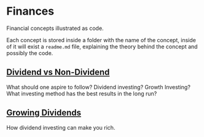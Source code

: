 # Finances
Financial concepts illustrated as code.

Each concept is stored inside a folder with the name of the concept, inside of it will exist a `readme.md` file, explaining the theory behind the concept and possibly the code.

## [Dividend vs Non-Dividend](dividend-vs-non-dividend/readme.md)
What should one aspire to follow? Dividend investing? Growth Investing? What investing method has the best results in the long run?

## [Growing Dividends](growing-dividends/readme.md)
How dividend investing can make you rich.
